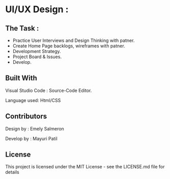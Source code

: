 # UI/UX Design :

## The Task :
- Practice User Interviews and Design Thinking with patner.
- Create Home Page backlogs, wireframes with patner.
- Development Strategy.  
- Project Board & Issues.
- Develop.

## Built With

Visual Studio Code :  Source-Code Editor. 

Language used: Html/CSS

## Contributors 
Design by : Emely Salmeron

Develop by : Mayuri Patil

## License
This project is licensed under the MIT License - see the LICENSE.md file for details

